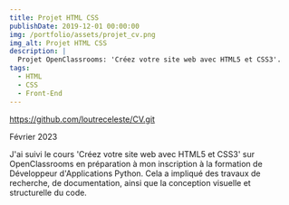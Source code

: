 ```yaml
---
title: Projet HTML CSS
publishDate: 2019-12-01 00:00:00
img: /portfolio/assets/projet_cv.png
img_alt: Projet HTML CSS
description: |
  Projet OpenClassrooms: 'Créez votre site web avec HTML5 et CSS3'.
tags:
  - HTML
  - CSS
  - Front-End
---
```


https://github.com/loutreceleste/CV.git

Février 2023

J'ai suivi le cours 'Créez votre site web avec HTML5 et CSS3' sur OpenClassrooms en préparation à mon inscription à la formation de Développeur d'Applications Python. Cela a impliqué des travaux de recherche, de documentation, ainsi que la conception visuelle et structurelle du code.
